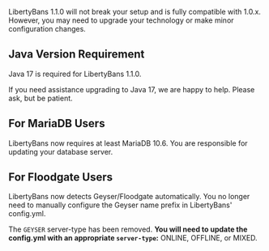 
LibertyBans 1.1.0 will not break your setup and is fully compatible with 1.0.x. However, you may need to upgrade your technology or make minor configuration changes.

## Java Version Requirement

Java 17 is required for LibertyBans 1.1.0.

If you need assistance upgrading to Java 17, we are happy to help. Please ask, but be patient.

## For MariaDB Users

LibertyBans now requires at least MariaDB 10.6. You are responsible for updating your database server.

## For Floodgate Users

LibertyBans now detects Geyser/Floodgate automatically. You no longer need to manually configure the Geyser name prefix in LibertyBans' config.yml.

The `GEYSER` server-type has been removed. **You will need to update the config.yml with an appropriate `server-type`:** ONLINE, OFFLINE, or MIXED.
